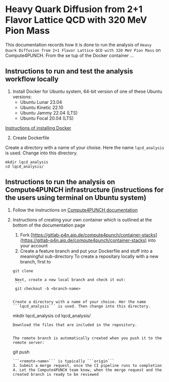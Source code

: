 # Heavy Quark Diffusion from 2+1 Flavor Lattice QCD with 320 MeV Pion Mass

This documentation records how it is done to run the analysis of ```Heavy Quark Diffusion from 2+1 Flavor Lattice QCD with 320 MeV Pion Mass``` on Compute4PUNCH. From the se
tup of the Docker container ...

## Instructions to run and test the analysis workflow locally

1. Install Docker for Ubuntu system, 64-bit version of one of these Ubuntu versions:
    * Ubuntu Lunar 23.04
    * Ubuntu Kinetic 22.10
    * Ubuntu Jammy 22.04 (LTS)
    * Ubuntu Focal 20.04 (LTS)

[Instructions of installing Docker](https://docs.docker.com/engine/install/ubuntu/)

2. Create Dockerfile

Create a directory with a name of your choise. Here the name ```lqcd_analysis``` is used.
Change into this directory.

```
mkdir lqcd_analysis
cd lqcd_analysis/
```
## Instructions to run the analysis on Compute4PUNCH infrastructure (instructions for the users using terminal on Ubuntu system)

1. Follow the instructions on [Compute4PUNCH documentation](https://intra.punch4nfdi.de/?md=/docs/TA2/WP2/Compute4PUNCH_Documentation_Users.md)
2. Instructions of creating your own container which is outlined at the bottom of the documentation page
    1. Fork [https://gitlab-p4n.aip.de/compute4punch/container-stacks](https://gitlab-p4n.aip.de/compute4punch/container-stacks) into your account
    2. Create a feature branch and put your Dockerfile and stuff into a meaningful sub-directory
	To create a repositary locally with a new branch, first to 
	```
	git clone 
	```

        Next, create a new local branch and check it out:
        ```
        git checkout -b <branch-name>
	```
	
	Create a directory with a name of your choise. Her the name ```lqcd_analysis``` is used. Then change into this directory.
	```
	mkdir lqcd_analysis
	cd lqcd_analysis/
	```
	Download the files that are included in the repository. 
	
	
	The remote branch is automatically created when you push it to the remote server:
	```
	git push <remote-name> <branch-name>
	```
	```<remote-name>``` is typically ```origin```
    3. Submit a merge request, once the CI pipeline runs to completion
    4. Let the Compute4PUNCH team know, when the merge request and the created branch is ready to be reviewed
